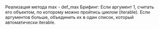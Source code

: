 Реализация метода max - def_max
Брифинг:
Если аргумент 1, считать его объектом, по которому можно пройтись циклом (iterable).
Если аргументов больше, объединить их в один список, который автоматически iterable.
